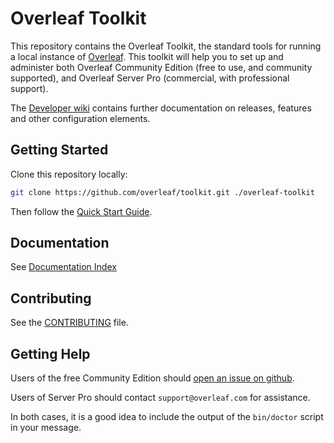 # Overleaf Toolkit

This repository contains the Overleaf Toolkit, the standard tools for running a local
instance of [Overleaf](https://overleaf.com). This toolkit will help you to set up and administer both Overleaf Community Edition (free to use, and community supported), and Overleaf Server Pro (commercial, with professional support).

The [Developer wiki](https://github.com/overleaf/overleaf/wiki) contains further documentation on releases, features and other configuration elements.

## Getting Started

Clone this repository locally:

```sh
git clone https://github.com/overleaf/toolkit.git ./overleaf-toolkit
```

Then follow the [Quick Start Guide](./doc/quick-start-guide.md).

## Documentation

See [Documentation Index](./doc/README.md)

## Contributing

See the [CONTRIBUTING](https://github.com/overleaf/overleaf/blob/main/CONTRIBUTING.md) file.

## Getting Help

Users of the free Community Edition should [open an issue on github](https://github.com/overleaf/toolkit/issues).

Users of Server Pro should contact `support@overleaf.com` for assistance.

In both cases, it is a good idea to include the output of the `bin/doctor` script in your message.
